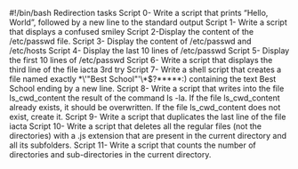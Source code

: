 #!/bin/bash
Redirection tasks
Script 0- Write a script that prints “Hello, World”, followed by a new line to the standard output
Script 1- Write a script that displays a confused smiley
Script 2-Display the content of the /etc/passwd file.
Script 3- Display the content of /etc/passwd and /etc/hosts
Script 4- Display the last 10 lines of /etc/passwd
Script 5- Display the first 10 lines of /etc/passwd
Script 6- Write a script that displays the third line of the file iacta 3rd try
Script 7- Write a shell script that creates a file named exactly \*\\'"Best School"\'\\*$\?\*\*\*\*\*:) containing the text Best School ending by a new line.
Script 8- Write a script that writes into the file ls_cwd_content the result of the command ls -la. If the file ls_cwd_content already exists, it should be overwritten. If the file ls_cwd_content does not exist, create it.
Script 9- Write a script that duplicates the last line of the file iacta
Script 10- Write a script that deletes all the regular files (not the directories) with a .js extension that are present in the current directory and all its subfolders.
Script 11- Write a script that counts the number of directories and sub-directories in the current directory. 
